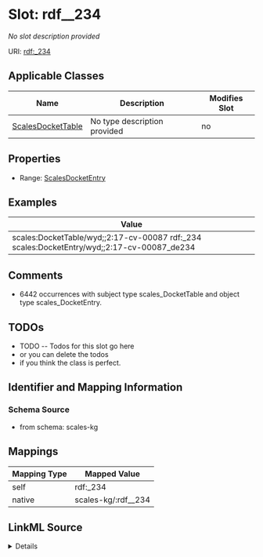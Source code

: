 

# Slot: rdf__234


_No slot description provided_





URI: [rdf:_234](http://www.w3.org/1999/02/22-rdf-syntax-ns#_234)



<!-- no inheritance hierarchy -->





## Applicable Classes

| Name | Description | Modifies Slot |
| --- | --- | --- |
| [ScalesDocketTable](../classes/ScalesDocketTable.md) | No type description provided |  no  |







## Properties

* Range: [ScalesDocketEntry](../classes/ScalesDocketEntry.md)






## Examples

| Value |
| --- |
| scales:DocketTable/wyd;;2:17-cv-00087 rdf:_234 scales:DocketEntry/wyd;;2:17-cv-00087_de234 |

## Comments

* 6442 occurrences with subject type scales_DocketTable and object type scales_DocketEntry.

## TODOs

* TODO -- Todos for this slot go here
* or you can delete the todos
* if you think the class is perfect.

## Identifier and Mapping Information







### Schema Source


* from schema: scales-kg




## Mappings

| Mapping Type | Mapped Value |
| ---  | ---  |
| self | rdf:_234 |
| native | scales-kg/:rdf__234 |




## LinkML Source

<details>
```yaml
name: rdf__234
description: No slot description provided
todos:
- TODO -- Todos for this slot go here
- or you can delete the todos
- if you think the class is perfect.
comments:
- 6442 occurrences with subject type scales_DocketTable and object type scales_DocketEntry.
examples:
- value: scales:DocketTable/wyd;;2:17-cv-00087 rdf:_234 scales:DocketEntry/wyd;;2:17-cv-00087_de234
from_schema: scales-kg
rank: 1000
slot_uri: rdf:_234
alias: rdf__234
domain_of:
- scales_DocketTable
range: scales_DocketEntry

```
</details>